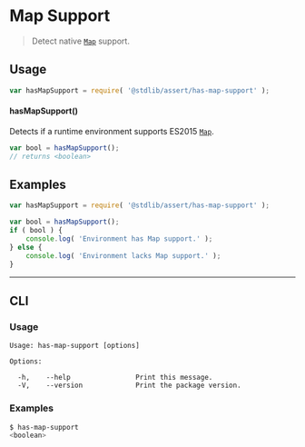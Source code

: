 <!--

@license Apache-2.0

Copyright (c) 2018 The Stdlib Authors.

Licensed under the Apache License, Version 2.0 (the "License");
you may not use this file except in compliance with the License.
You may obtain a copy of the License at

   http://www.apache.org/licenses/LICENSE-2.0

Unless required by applicable law or agreed to in writing, software
distributed under the License is distributed on an "AS IS" BASIS,
WITHOUT WARRANTIES OR CONDITIONS OF ANY KIND, either express or implied.
See the License for the specific language governing permissions and
limitations under the License.

-->

# Map Support

> Detect native [`Map`][mdn-map] support.

<section class="usage">

## Usage

```javascript
var hasMapSupport = require( '@stdlib/assert/has-map-support' );
```

#### hasMapSupport()

Detects if a runtime environment supports ES2015 [`Map`][mdn-map].

```javascript
var bool = hasMapSupport();
// returns <boolean>
```

</section>

<!-- /.usage -->

<section class="examples">

## Examples

<!-- eslint no-undef: "error" -->

```javascript
var hasMapSupport = require( '@stdlib/assert/has-map-support' );

var bool = hasMapSupport();
if ( bool ) {
    console.log( 'Environment has Map support.' );
} else {
    console.log( 'Environment lacks Map support.' );
}
```

</section>

<!-- /.examples -->

* * *

<section class="cli">

## CLI

<section class="usage">

### Usage

```text
Usage: has-map-support [options]

Options:

  -h,    --help                Print this message.
  -V,    --version             Print the package version.
```

</section>

<!-- /.usage -->

<section class="examples">

### Examples

```bash
$ has-map-support
<boolean>
```

</section>

<!-- /.examples -->

</section>

<!-- /.cli -->

<section class="links">

[mdn-map]: https://developer.mozilla.org/en-US/docs/Web/JavaScript/Reference/Global_Objects/Map

</section>

<!-- /.links -->
